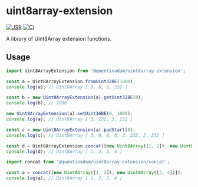 # uint8array-extension

[![JSR](https://jsr.io/badges/@quentinadam/uint8array-extension)](https://jsr.io/@quentinadam/uint8array-extension)
[![CI](https://github.com/quentinadam/deno-uint8array-extension/actions/workflows/ci.yml/badge.svg)](https://github.com/quentinadam/deno-uint8array-extension/actions/workflows/ci.yml)

A library of Uint8Array extension functions.

## Usage

```ts
import Uint8ArrayExtension from '@quentinadam/uint8array-extension';

const a = Uint8ArrayExtension.fromUint32BE(1000);
console.log(a); // Uint8Array [ 0, 0, 3, 232 ]

const b = new Uint8ArrayExtension(a).getUint32BE(0);
console.log(b); // 1000

new Uint8ArrayExtension(a).setUint16BE(0, 1000);
console.log(a); // Uint8Array [ 3, 232, 3, 232 ]

const c = new Uint8ArrayExtension(a).padStart(8);
console.log(c); // Uint8Array [ 0, 0, 0, 0, 3, 232, 3, 232 ]

const d = Uint8ArrayExtension.concat([new Uint8Array([1, 2]), new Uint8Array([3, 4])]);
console.log(d); // Uint8Array [ 1, 2, 3, 4 ]
```

```ts
import concat from '@quentinadam/uint8array-extension/concat';

const a = concat([new Uint8Array([1, 2]), new Uint8Array([3, 4])]);
console.log(a); // Uint8Array [ 1, 2, 3, 4 ]
```
